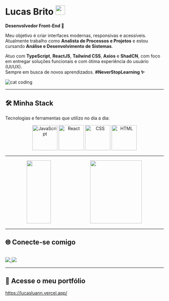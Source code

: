 # Lucas Brito <img src="https://media.giphy.com/media/hvRJCLFzcasrR4ia7z/giphy.gif" width="30px">  
**Desenvolvedor Front-End 🚀**  

Meu objetivo é criar interfaces modernas, responsivas e acessíveis.  
Atualmente trabalho como **Analista de Processos e Projetos** e estou cursando **Análise e Desenvolvimento de Sistemas**.  

Atuo com **TypeScript**, **ReactJS**, **Tailwind CSS**, **Axios** e **ShadCN**, com foco em entregar soluções funcionais e com ótima experiência do usuário (UI/UX).  
Sempre em busca de novos aprendizados. **#NeverStopLearning ✨**  

![cat coding](https://media.giphy.com/media/aNqEFrYVnsS52/giphy.gif)  

---

## 🛠️ **Minha Stack**  
Tecnologias e ferramentas que utilizo no dia a dia:  

<div align="center">  
   <img src="https://media3.giphy.com/media/ln7z2eWriiQAllfVcn/200w.webp" width="80" alt="JavaScript">  
   <img src="https://i.giphy.com/media/eNAsjO55tPbgaor7ma/200w.webp" width="80" alt="React">  
   <img src="https://i.giphy.com/media/IdyAQJVN2kVPNUrojM/200.webp" width="80" alt="CSS">  
   <img src="https://i.giphy.com/media/KzJkzjggfGN5Py6nkT/200.webp" width="80" alt="HTML">  
</div>  

---

<div align="center">
  <img width="39%" height="200px" src="https://github-readme-stats.vercel.app/api?username=LUCASLUANN&show_icons=true&theme=radical&bg_color=0d1117&title_color=58a6ff&text_color=c9d1d9&icon_color=79c0ff"/>
  <img width="57%" height="200px" src="https://github-profile-summary-cards.vercel.app/api/cards/profile-details?username=LUCASLUANN&theme=github_dark"/>
</div>

---

## 🌐 **Conecte-se comigo**  
<div style="display: inline_block"><br>  
   <a href="https://www.linkedin.com/in/lucas-brito18/" target="_blank">  
      <img src="https://img.shields.io/badge/-LinkedIn-%230077B5?style=for-the-badge&logo=linkedin&logoColor=white" target="_blank">  
   </a>  
   <a href="https://github.com/lucasluann" target="_blank">  
      <img src="https://img.shields.io/badge/-GitHub-%23333?style=for-the-badge&logo=github&logoColor=white" target="_blank">  
   </a>  
</div>  

---



## 🚀 **Acesse o meu portfólio**  
https://lucasluann.vercel.app/
